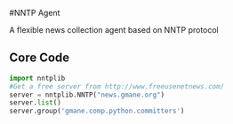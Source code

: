 #NNTP Agent

A flexible news collection agent based on NNTP protocol

## Core Code

```python
import nntplib
#Get a free server from http://www.freeusenetnews.com/
server = nntplib.NNTP("news.gmane.org")
server.list()
server.group('gmane.comp.python.committers')
```